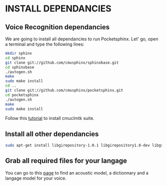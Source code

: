 INSTALL DEPENDANCIES
====================

Voice Recognition dependancies
------------------------------------

We are going to install all dependancies to run Pocketsphinx. Let' go, open a terminal and type the following lines:

``` Bash
mkdir sphinx
cd sphinx
git clone git://github.com/cmusphinx/sphinxbase.git
cd sphinxbase
./autogen.sh
make
sudo make install
cd ..
git clone git://github.com/cmusphinx/pocketsphinx.git
cd pocketsphinx
./autogen.sh
make 
sudo make install
```

Follow this [tutorial](http://cmusphinx.sourceforge.net/wiki/cmuclmtkdevelopment) to install cmuclmtk suite.

Install all other dependancies
-----------------------------------

``` Bash
sudo apt-get install libgirepository-1.0.1 libgirepository1.0-dev libgstreamer-plugins-base0.10-0 libgstreamer-plugins-bad0.10-0 gir1.2-gstreamer-0.10 libgstreamer-plugins-base0.10-dev libgstreamer0.10-dev libgstreamer0.10-0 gstreamer0.10-alsa python-dev python-pip bison python-time python-espeak python-xlib
``` 

Grab all required files for your langage
-------------------------------------------

You can go to this [page](http://sourceforge.net/projects/cmusphinx/files/Acoustic%20and%20Language%20Models/) to find an acoustic model, a dictionnary and a langage model for your voice.

